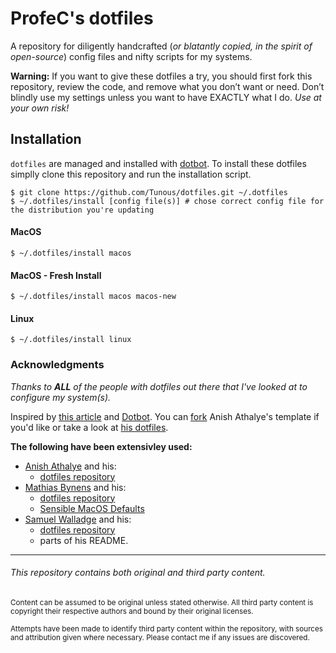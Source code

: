 # ProfeC's dotfiles

A repository for diligently handcrafted (_or blatantly copied, in the spirit of open-source_) config files and nifty scripts for my systems.

**Warning:** If you want to give these dotfiles a try, you should first fork this repository, review the code, and remove what you don’t want or need. Don’t blindly use my settings unless you want to have EXACTLY what I do. _Use at your own risk!_

## Installation

```dotfiles``` are managed and installed with [dotbot](https://github.com/anishathalye/dotbot). To install these dotfiles simplly clone this repository and run the installation script.

```shell
$ git clone https://github.com/Tunous/dotfiles.git ~/.dotfiles
$ ~/.dotfiles/install [config file(s)] # chose correct config file for the distribution you're updating
```

#### MacOS

```shell
$ ~/.dotfiles/install macos
```

#### MacOS - Fresh Install

```shell
$ ~/.dotfiles/install macos macos-new
```

#### Linux

```shell
$ ~/.dotfiles/install linux
```


### Acknowledgments

_Thanks to **ALL** of the people with dotfiles out there that I've looked at to configure my system(s)._

Inspired by [this article](http://www.anishathalye.com/2014/08/03/managing-your-dotfiles/) and [Dotbot](https://github.com/anishathalye/dotbot). You can [fork](https://github.com/anishathalye/dotfiles_template/fork) Anish Athalye's template if you'd like or take a look at [his dotfiles](https://github.com/anishathalye/dotfiles).

**The following have been extensivley used:**

* [Anish Athalye](https://github.com/anishathalye) and his:
  *  [dotfiles repository](https://github.com/anishathalye/dotfiles)
* [Mathias Bynens](https://github.com/mathiasbynens) and his:
  * [dotfiles repository](https://github.com/mathiasbynens/dotfiles)
  * [Sensible MacOS Defaults](https://github.com/mathiasbynens/dotfiles#sensible-macos-defaults)
* [Samuel Walladge](https://github.com/swalladge) and his:
  *  [dotfiles repository](https://github.com/swalladge/dotfiles) 
  *  parts of his README. 

----

###### This repository contains both original and third party content.

<sub>Content can be assumed to be original unless stated otherwise. All third party content is copyright their respective authors and bound by their original licenses.</sub>

<sub>Attempts have been made to identify third party content within the repository, with sources and attribution given
where necessary. Please contact me if any issues are discovered.</sub>
